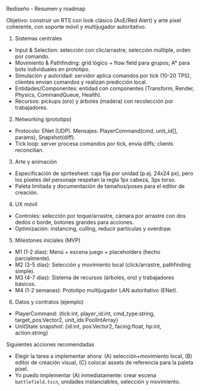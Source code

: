 Rediseño - Resumen y roadmap

Objetivo: construir un RTS con look clásico (AoE/Red Alert) y arte píxel coherente, con soporte móvil y multijugador autoritativo.

1) Sistemas centrales
- Input & Selection: selección con clic/arrastre, selección múltiple, orden por comando.
- Movimiento & Pathfinding: grid lógico + flow field para grupos; A* para bots individuales en prototipo.
- Simulación y autoridad: servidor aplica comandos por tick (10-20 TPS), clientes envían comandos y realizan predicción local.
- Entidades/Componentes: entidad con componentes (Transform, Render, Physics, CommandQueue, Health).
- Recursos: pickups (oro) y árboles (madera) con recolección por trabajadores.

2) Networking (prototipo)
- Protocolo: ENet (UDP). Mensajes: PlayerCommand(cmd, unit_id[], params), Snapshot(diff).
- Tick loop: server procesa comandos por tick, envía diffs; clients reconcilian.

3) Arte y animación
- Especificación de spritesheet: caja fija por unidad (p.ej. 24x24 px), pero los pixeles del personaje respetan la regla 1px cabeza, 3px torso.
- Paleta limitada y documentación de tamaños/poses para el editor de creación.

4) UX móvil
- Controles: selección por toque/arrastre, cámara por arrastre con dos dedos o borde, botones grandes para acciones.
- Optimización: instancing, culling, reducir partículas y overdraw.

5) Milestones iniciales (MVP)
- M1 (1-2 días): Menú + escena juego + placeholders (hecho parcialmente).
- M2 (3-5 días): Selección y movimiento local (click/arrastre, pathfinding simple).
- M3 (4-7 días): Sistema de recursos (árboles, oro) y trabajadores básicos.
- M4 (1-2 semanas): Prototipo multijugador LAN autoritativo (ENet).

6) Datos y contratos (ejemplo)
- PlayerCommand: {tick:int, player_id:int, cmd_type:string, target_pos:Vector2, unit_ids:PoolIntArray}
- UnitState snapshot: {id:int, pos:Vector2, facing:float, hp:int, action:string}

Siguientes acciones recomendadas
- Elegir la tarea a implementar ahora: (A) selección+movimiento local, (B) editor de creación visual, (C) colocar assets de referencia para la paleta píxel.
- Yo puedo implementar (A) inmediatamente: crear escena `battlefield.tscn`, unidades instanciables, selección y movimiento.
